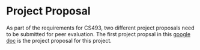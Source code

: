# Project Proposal

As part of the requirements for CS493, two different project proposals need to
be submitted for peer evaluation. The first project propsal in this
[google doc](https://docs.google.com/document/d/1vEu_RZA2YRas4aUh8VeQMsXGx9a4TBI4byqmmjB4XHc/view)
is the project proposal for this project.
